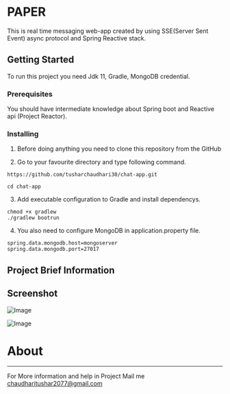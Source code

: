 # PAPER

This is real time messaging web-app created by using SSE(Server Sent Event) async protocol and Spring Reactive stack.
## Getting Started

To run this project you need Jdk 11, Gradle, MongoDB credential.

### Prerequisites

You should have intermediate knowledge about Spring boot and Reactive api (Project Reactor).

### Installing

1. Before doing anything you need to clone this repository from the GitHub


2. Go to your favourite directory and type following command.
```
https://github.com/tusharchaudhari30/chat-app.git

cd chat-app

```
3. Add executable configuration to Gradle and install dependencys.
```
chmod +x gradlew
./gradlew bootrun
```
4. You also need to configure MongoDB in application.property file.
```
spring.data.mongodb.host=mongoserver
spring.data.mongodb.port=27017
```

## Project Brief Information
  
## Screenshot
![Image](https://github.com/tusharchaudhari30/scripting-project/blob/master/Snapshots/wrongpath.png)

![Image](https://github.com/tusharchaudhari30/scripting-project/blob/master/Snapshots/envfine.png)

# About
----
For More information and help in Project Mail me chaudharitushar2077@gmail.com
  
  
